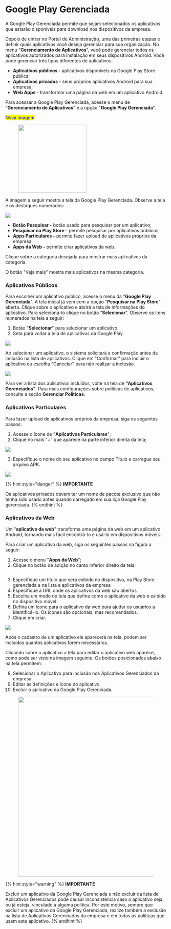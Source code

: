 # Google Play Gerenciada

A Google Play Gerenciada permite que sejam selecionados os aplicativos que estarão disponíveis para download nos dispositivos da empresa.

Depois de entrar no Portal de Administração, uma das primeiras etapas é definir quais aplicativos você deseja gerenciar para sua organização. No menu "**Gerenciamento de Aplicativos**", você pode gerenciar todos os aplicativos autorizados para instalação em seus dispositivos Android. Você pode gerenciar três tipos diferentes de aplicativos:

* **Aplicativos públicos -** aplicativos disponíveis na Google Play Store pública;
* **Aplicativos privados -** seus próprios aplicativos Android para sua empresa;
* **Web Apps -** transformar uma página da web em um aplicativo Android.

Para acessar a Google Play Gerenciada, acesse o menu de "**Gerenciamento de Aplicativos**" e a opção "**Google Play Gerenciada**".

<mark style="color:blue;">Nova imagem</mark>

<figure><img src="../../.gitbook/assets/image (182).png" alt="" width="213"><figcaption></figcaption></figure>

A imagem a seguir mostra a tela da Google Play Gerenciada. Observe a tela e os destaques numerados:

![](<../../.gitbook/assets/6 (4).png>)

* **Botão Pesquisar** - botão usado para pesquisar por um aplicativo;
* **Pesquisar na Play Store -** permite pesquisar por aplicativos públicos;
* **Apps Particulares -** permite fazer upload de aplicativos próprios da empresa.
* **Apps da Web -** permite criar aplicativos da web.

Clique sobre a categoria desejada para mostrar mais aplicativos da categoria.

O botão "Veja mais" mostra mais aplicativos na mesma categoria.

### **Aplicativos Públicos**

Para escolher um aplicativo público, acesse o menu da "**Google Play Gerenciada**". A tela inicial já vem com a opção "**Pesquisar na Play Store**" aberta. Clique sobre o aplicativo e abrirá a tela de informações do aplicativo. Para selecioná-lo clique no botão “**Selecionar**". Observe os itens numerados na tela a seguir:

1. Botão "**Selecionar**" para selecionar um aplicativo.
2. Seta para voltar a tela de aplicativos da Google Play.

![](<../../.gitbook/assets/7 (5).png>)

Ao selecionar um aplicativo, o sistema solicitará a confirmação antes da inclusão na lista de aplicativos. Clique em "Confirmar" para incluir o aplicativo ou escolha "Cancelar" para não realizar a inclusão.

![](<../../.gitbook/assets/8 (5).png>)

Para ver a lista dos aplicativos incluídos, volte na tela de **"Aplicativos Gerenciados"**. Para mais configurações sobre políticas de aplicativos, consulte a seção **Gerenciar Políticas.**

### **Aplicativos Particulares**

Para fazer upload de aplicativos próprios da empresa, siga os seguintes passos:

1. Acesse o ícone de "**Aplicativos Particulares**";
2. Clique no mais "+” que aparece na parte inferior direita da tela;

![](<../../.gitbook/assets/9 (4).png>)

3. Especifique o nome do seu aplicativo no campo Título e carregue seu arquivo APK.

![](<../../.gitbook/assets/10 (3).png>)

{% hint style="danger" %}
**IMPORTANTE**

Os aplicativos privados devem ter um nome de pacote exclusivo que não tenha sido usado antes quando carregado em sua loja Google Play gerenciada.
{% endhint %}

### **Aplicativos da Web**

Um "**aplicativo da web**" transforma uma página da web em um aplicativo Android, tornando mais fácil encontrá-lo e usá-lo em dispositivos móveis.

Para criar um aplicativo da web, siga os seguintes passos na figura a seguir:

1. Acesse o menu "**Apps da Web**";
2. Clique no botão de adição no canto inferior direito da tela;

<figure><img src="../../.gitbook/assets/image (65).png" alt=""><figcaption></figcaption></figure>

3. Especifique um título que será exibido no dispositivo, na Play Store gerenciada e na lista e aplicativos da empresa
4. Especifique a URL onde os aplicativos da web são abertos
5. Escolha um modo de tela que define como o aplicativo da web é exibido no dispositivo móvel.
6. Defina um ícone para o aplicativo da web para ajudar os usuários a identificá-lo. Os ícones são opcionais, mas recomendados.
7. Clique em criar.

![](<../../.gitbook/assets/12 (2).png>)

Após o cadastro de um aplicativo ele aparecerá na tela, podem ser incluídos quantos aplicativos forem necessários.

Clicando sobre o aplicativo a tela para editar o aplicativo web aparece, como pode ser visto na imagem seguinte. Os botões posicionados abaixo na tela permitem:

8. Selecionar o Aplicativo para inclusão nos Aplicativos Gerenciados da empresa.
9. Editar as definições e ícone do aplicativo.
10. Excluir o aplicativo da Google Play Gerenciada.

<figure><img src="../../.gitbook/assets/image (66).png" alt="" width="563"><figcaption></figcaption></figure>

{% hint style="warning" %}
**IMPORTANTE**

Excluir um aplicativo da Google Play Gerenciada e não excluir da lista de Aplicativos Gerenciados pode causar inconsistência caso o aplicativo seja, ou já esteja, vinculado a alguma política. Por este motivo, sempre que excluir um aplicativo da Google Play Gerenciada, realize também a exclusão na lista de Aplicativos Gerenciados da empresa e em todas as políticas que usem este aplicativo.
{% endhint %}
